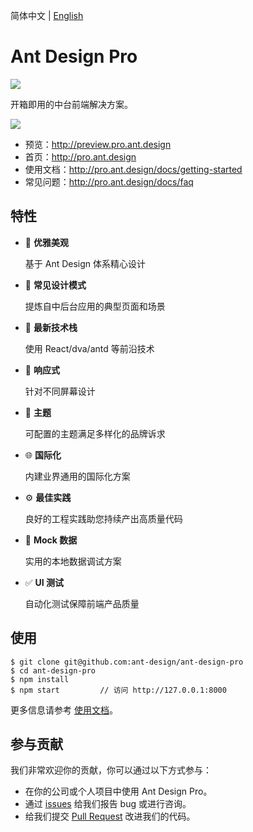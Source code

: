 简体中文 | [English](./README.en-US.md)

# Ant Design Pro

[![](https://img.shields.io/travis/ant-design/test2.svg?style=flat-square)](https://travis-ci.org/ant-design/test2)

开箱即用的中台前端解决方案。

![](https://gw.alipayobjects.com/zos/rmsportal/UMpXlUaLSMJMhejrlREh.png)

- 预览：http://preview.pro.ant.design
- 首页：http://pro.ant.design
- 使用文档：http://pro.ant.design/docs/getting-started
- 常见问题：http://pro.ant.design/docs/faq

## 特性

- :gem: **优雅美观**

  基于 Ant Design 体系精心设计

- :triangular_ruler: **常见设计模式**

  提炼自中后台应用的典型页面和场景

- :rocket: **最新技术栈**

  使用 React/dva/antd 等前沿技术

- :iphone: **响应式**

  针对不同屏幕设计

- :art: **主题**

  可配置的主题满足多样化的品牌诉求

- :globe_with_meridians: **国际化**

  内建业界通用的国际化方案

- :gear: **最佳实践**

  良好的工程实践助您持续产出高质量代码

- :1234: **Mock 数据**

  实用的本地数据调试方案

- :white_check_mark: **UI 测试**

  自动化测试保障前端产品质量

## 使用

```
$ git clone git@github.com:ant-design/ant-design-pro
$ cd ant-design-pro
$ npm install
$ npm start         // 访问 http://127.0.0.1:8000
```

更多信息请参考 [使用文档](http://pro.ant.design/docs/getting-started)。

## 参与贡献

我们非常欢迎你的贡献，你可以通过以下方式参与：

- 在你的公司或个人项目中使用 Ant Design Pro。
- 通过 [issues](http://github.com/ant-design/ant-design-pro/issues) 给我们报告 bug 或进行咨询。
- 给我们提交 [Pull Request](http://github.com/ant-design/ant-design-pro/pulls) 改进我们的代码。

